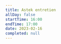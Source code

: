 ```yaml
---
title: Astek entretien
allDay: false
startTime: 16:00
endTime: 17:00
date: 2023-02-16
completed: null
---
```

